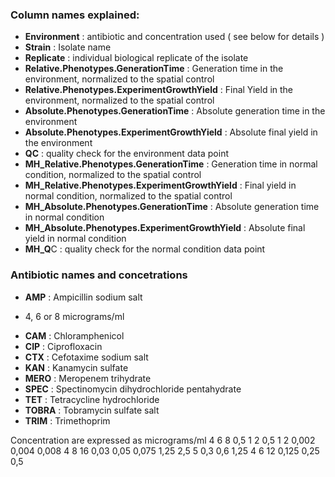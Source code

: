 ### Column names explained:

* **Environment** : antibiotic and concentration used ( see below for details )
* **Strain** : Isolate name
* **Replicate** : individual biological replicate of the isolate 
* **Relative.Phenotypes.GenerationTime** : Generation time in the environment, normalized to the spatial control
* **Relative.Phenotypes.ExperimentGrowthYield** : Final Yield in the environment, normalized to the spatial control
* **Absolute.Phenotypes.GenerationTime** : Absolute generation time in the environment
* **Absolute.Phenotypes.ExperimentGrowthYield** : Absolute final yield in the environment
* **QC** : quality check for the environment data point
* **MH_Relative.Phenotypes.GenerationTime** : Generation time in normal condition, normalized to the spatial control
* **MH_Relative.Phenotypes.ExperimentGrowthYield** : Final yield in normal condition, normalized to the spatial control
* **MH_Absolute.Phenotypes.GenerationTime** : Absolute generation time in normal condition
* **MH_Absolute.Phenotypes.ExperimentGrowthYield** : Absolute final yield in normal condition
* **MH_Q**C : quality check for the normal condition data point

### Antibiotic names and concetrations
* **AMP** : Ampicillin sodium salt
- 4, 6 or 8 micrograms/ml
* **CAM** : Chloramphenicol
* **CIP** : Ciprofloxacin
* **CTX** : Cefotaxime sodium salt
* **KAN** : Kanamycin sulfate
* **MERO** : Meropenem trihydrate
* **SPEC** : Spectinomycin dihydrochloride pentahydrate
* **TET** : Tetracycline hydrochloride
* **TOBRA** : Tobramycin sulfate salt
* **TRIM** : Trimethoprim

Concentration are expressed as micrograms/ml
4	6	8
0,5	1	2
0,5	1	2
0,002	0,004	0,008
4	8	16
0,03	0,05	0,075
1,25	2,5	5
0,3	0,6	1,25
4	6	12
0,125	0,25	0,5











